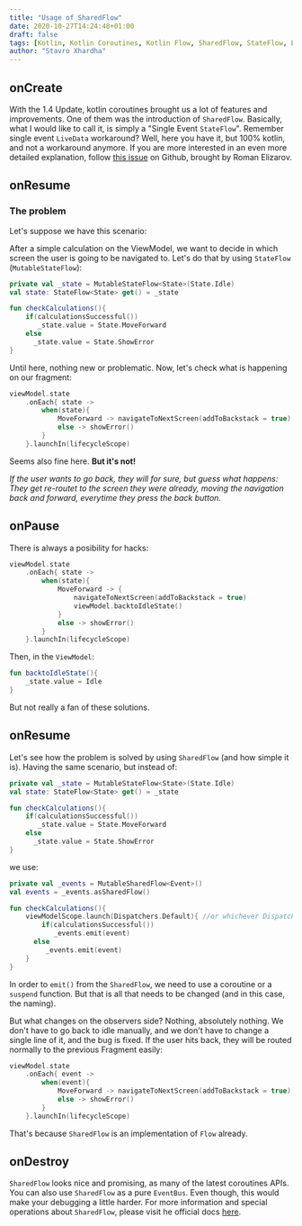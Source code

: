 ```yaml
---
title: "Usage of SharedFlow"
date: 2020-10-27T14:24:48+01:00
draft: false
tags: [Kotlin, Kotlin Coroutines, Kotlin Flow, SharedFlow, StateFlow, EventBus]
author: "Stavro Xhardha"
---
```


## onCreate

With the 1.4 Update, kotlin coroutines brought us a lot of features and improvements. One of them was the introduction of `SharedFlow`. Basically, what I would like to call it, is simply a "Single Event `StateFlow`". Remember single event `LiveData` workaround? Well, here you have it, but 100% kotlin, and not a workaround anymore.
If you are more interested in an even more detailed explanation, follow [this issue](https://github.com/Kotlin/kotlinx.coroutines/issues/2034) on Github, brought by Roman Elizarov. 

## onResume

### The problem
Let's suppose we have this scenario:

After a simple calculation on the ViewModel, we want to decide in which screen the user is going to be navigated to. Let's do that by using `StateFlow` (`MutableStateFlow`):

```kotlin
private val _state = MutableStateFlow<State>(State.Idle)
val state: StateFlow<State> get() = _state

fun checkCalculations(){
    if(calculationsSuccessful())
       _state.value = State.MoveForward
    else
      _state.value = State.ShowError
}
```

Until here, nothing new or problematic. Now, let's check what is happening on our fragment:

```kotlin
viewModel.state
    .onEach{ state ->
        when(state){
            MoveForward -> navigateToNextScreen(addToBackstack = true)
            else -> showError()
        }
    }.launchIn(lifecycleScope)
```

Seems also fine here. **But it's not!**

_If the user wants to go back, they will for sure, but guess what happens: They get re-routet to the screen they were already, moving the navigation back and forward,
everytime they press the back button._

## onPause

There is always a posibility for hacks:

```kotlin
viewModel.state
    .onEach{ state ->
        when(state){
            MoveForward -> {
                navigateToNextScreen(addToBackstack = true)
                viewModel.backtoIdleState()
            }
            else -> showError()
        }
    }.launchIn(lifecycleScope)
```

Then, in the `ViewModel`:

```kotlin
fun backtoIdleState(){
    _state.value = Idle
}
```

But not really a fan of these solutions.

## onResume

Let's see how the problem is solved by using `SharedFlow` (and how simple it is). Having the same scenario, but instead of:

```kotlin
private val _state = MutableStateFlow<State>(State.Idle)
val state: StateFlow<State> get() = _state

fun checkCalculations(){
    if(calculationsSuccessful())
       _state.value = State.MoveForward
    else
      _state.value = State.ShowError
}
```

we use:

```kotlin
private val _events = MutableSharedFlow<Event>()
val events = _events.asSharedFlow()

fun checkCalculations(){ 
    viewModelScope.launch(Dispatchers.Default){ //or whichever Dispatcher you need
        if(calculationsSuccessful())
           _events.emit(event)
      else
         _events.emit(event)
    }
}
```

In order to `emit()` from the `SharedFlow`, we need to use a coroutine or a `suspend` function. But that is all that needs to be changed (and in this case, the naming).

But what changes on the observers side? Nothing, absolutely nothing. We don't have to go back to idle manually, and we don't have to change a single line of it, and the bug is fixed. If the user hits back, they will be routed normally to the previous Fragment easily:

```kotlin
viewModel.state
    .onEach{ event ->
        when(event){
            MoveForward -> navigateToNextScreen(addToBackstack = true)
            else -> showError()
        }
    }.launchIn(lifecycleScope)
```

That's because `SharedFlow` is an implementation of `Flow` already.

## onDestroy

`SharedFlow` looks nice and promising, as many of the latest coroutines APIs. You can also use `SharedFlow` as a pure `EventBus`. Even though, this would make your debugging a little harder. For more information and special operations about `SharedFlow`, please visit he official docs [here](https://kotlin.github.io/kotlinx.coroutines/kotlinx-coroutines-core/kotlinx.coroutines.flow/-shared-flow/).